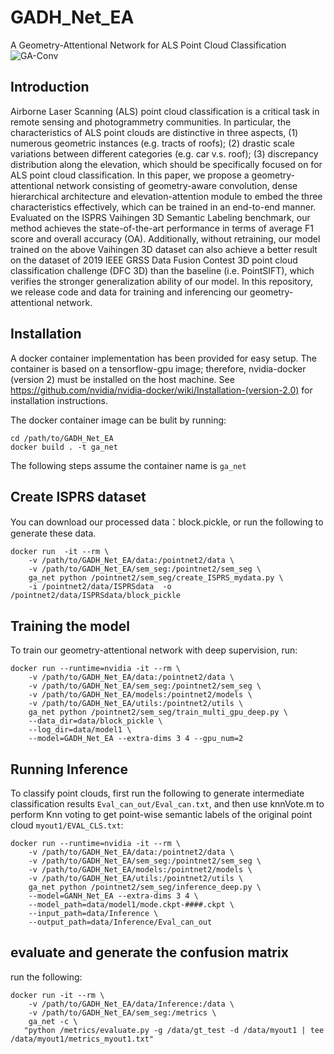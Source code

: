 # GADH_Net_EA
 A Geometry-Attentional Network for ALS Point Cloud Classification
![GA-Conv](https://github.com/WuzhaoLee/GADH_Net_EA/blob/master/doc/GA-Conv.png)
## Introduction
Airborne Laser Scanning (ALS) point cloud classification is a critical task in remote sensing and
photogrammetry communities. In particular, the characteristics of ALS point clouds are distinctive
in three aspects, (1) numerous geometric instances (e.g. tracts of roofs); (2) drastic scale variations
between different categories (e.g. car v.s. roof); (3) discrepancy distribution along the elevation,
which should be specifically focused on for ALS point cloud classification. In this paper, we propose
a geometry-attentional network consisting of geometry-aware convolution, dense hierarchical architecture
and elevation-attention module to embed the three characteristics effectively, which can be
trained in an end-to-end manner. Evaluated on the ISPRS Vaihingen 3D Semantic Labeling benchmark,
our method achieves the state-of-the-art performance in terms of average F1 score and overall
accuracy (OA). Additionally, without retraining, our model trained on the above Vaihingen 3D dataset
can also achieve a better result on the dataset of 2019 IEEE GRSS Data Fusion Contest 3D point cloud
classification challenge (DFC 3D) than the baseline (i.e. PointSIFT), which verifies the stronger generalization
ability of our model.
In this repository, we release code and data for training and inferencing our geometry-attentional network.
## Installation
A docker container implementation has been provided for easy setup. The container is based on a tensorflow-gpu image; therefore, nvidia-docker (version 2) must be installed on the host machine. See https://github.com/nvidia/nvidia-docker/wiki/Installation-(version-2.0) for installation instructions.

The docker container image can be bulit by running:
```
cd /path/to/GADH_Net_EA
docker build . -t ga_net
```
The following steps assume the container name is ```ga_net```

## Create ISPRS dataset
You can download our processed data：block.pickle, or run the following to generate these data.
```
docker run  -it --rm \
    -v /path/to/GADH_Net_EA/data:/pointnet2/data \
    -v /path/to/GADH_Net_EA/sem_seg:/pointnet2/sem_seg \
    ga_net python /pointnet2/sem_seg/create_ISPRS_mydata.py \
    -i /pointnet2/data/ISPRSdata  -o /pointnet2/data/ISPRSdata/block_pickle
```
## Training the model
To train our geometry-attentional network with deep supervision, run:
```
docker run --runtime=nvidia -it --rm \
    -v /path/to/GADH_Net_EA/data:/pointnet2/data \
    -v /path/to/GADH_Net_EA/sem_seg:/pointnet2/sem_seg \
    -v /path/to/GADH_Net_EA/models:/pointnet2/models \
    -v /path/to/GADH_Net_EA/utils:/pointnet2/utils \
    ga_net python /pointnet2/sem_seg/train_multi_gpu_deep.py \
    --data_dir=data/block_pickle \
    --log_dir=data/model1 \
    --model=GADH_Net_EA --extra-dims 3 4 --gpu_num=2
```
## Running Inference
To classify point clouds, first run the following to generate intermediate classification results ```Eval_can_out/Eval_can.txt```, and then use knnVote.m to perform Knn voting to get point-wise semantic labels of the original point cloud ```myout1/EVAL_CLS.txt```:
```
docker run --runtime=nvidia -it --rm \
    -v /path/to/GADH_Net_EA/data:/pointnet2/data \
    -v /path/to/GADH_Net_EA/sem_seg:/pointnet2/sem_seg \
    -v /path/to/GADH_Net_EA/models:/pointnet2/models \
    -v /path/to/GADH_Net_EA/utils:/pointnet2/utils \
    ga_net python /pointnet2/sem_seg/inference_deep.py \
    --model=GANH_Net_EA --extra-dims 3 4 \
    --model_path=data/model1/mode.ckpt-####.ckpt \
    --input_path=data/Inference \
    --output_path=data/Inference/Eval_can_out
```
## evaluate and generate the confusion matrix
run the following:
```
docker run -it --rm \
    -v /path/to/GADH_Net_EA/data/Inference:/data \
    -v /path/to/GADH_Net_EA/sem_seg:/metrics \
    ga_net -c \
   "python /metrics/evaluate.py -g /data/gt_test -d /data/myout1 | tee /data/myout1/metrics_myout1.txt"
```
